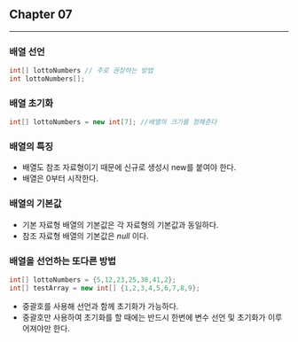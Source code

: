 ## Chapter 07

---

### 배열 선언
```java
int[] lottoNumbers // 주로 권장하는 방법
int lottoNumbers[];
```

### 배열 초기화
```java
int[] lottoNumbers = new int[7]; //배열의 크기를 정해준다
```

### 배열의 특징
- 배열도 참조 자료형이기 때문에 신규로 생성시 new를 붙여야 한다.
- 배열은 0부터 시작한다.

### 배열의 기본값
- 기본 자료형 배열의 기본값은 각 자료형의 기본값과 동일하다.
- 참조 자료형 배열의 기본값은 *null* 이다.

### 배열을 선언하는 또다른 방법
```java
int[] lottoNumbers = {5,12,23,25,38,41,2};
int[] testArray = new int[] {1,2,3,4,5,6,7,8,9};
```
- 중괄호를 사용해 선언과 함께 초기화가 가능하다.
- 중괄호만 사용하여 초기화를 할 때에는 반드시 한번에 변수 선언 및 초기화가 이루어져야만 한다. 


